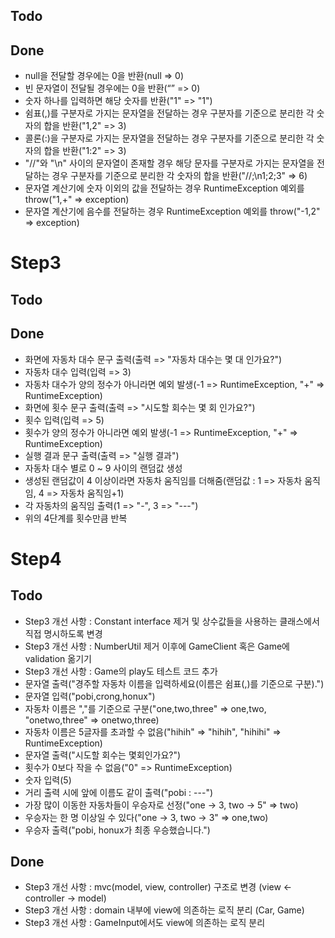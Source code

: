 ## Todo

## Done
- null을 전달할 경우에는 0을 반환(null => 0)
- 빈 문자열이 전달될 경우에는 0을 반환(“” => 0)
- 숫자 하나를 입력하면 해당 숫자를 반환("1" => "1")
- 쉼표(,)를 구분자로 가지는 문자열을 전달하는 경우 구분자를 기준으로 분리한 각 숫자의 합을 반환("1,2" => 3)
- 콜론(:)을 구분자로 가지는 문자열을 전달하는 경우 구분자를 기준으로 분리한 각 숫자의 합을 반환("1:2" => 3)
- "//"와 "\n" 사이의 문자열이 존재할 경우 해당 문자를 구분자로 가지는 문자열을 전달하는 경우 구분자를 기준으로 분리한 각 숫자의 합을 반환("//;\n1;2;3" => 6)
- 문자열 계산기에 숫자 이외의 값을 전달하는 경우 RuntimeException 예외를 throw("1,+" => exception)
- 문자열 계산기에 음수를 전달하는 경우 RuntimeException 예외를 throw("-1,2" => exception)

# Step3

## Todo

## Done
- 화면에 자동차 대수 문구 출력(출력 => "자동차 대수는 몇 대 인가요?")
- 자동차 대수 입력(입력 => 3)
- 자동차 대수가 양의 정수가 아니라면 예외 발생(-1 => RuntimeException, "+" => RuntimeException)
- 화면에 횟수 문구 출력(출력 => "시도할 회수는 몇 회 인가요?")
- 횟수 입력(입력 => 5)
- 횟수가 양의 정수가 아니라면 예외 발생(-1 => RuntimeException, "+" => RuntimeException)
- 실행 결과 문구 출력(출력 => "실행 결과")
- 자동차 대수 별로 0 ~ 9 사이의 랜덤값 생성
- 생성된 랜덤값이 4 이상이라면 자동차 움직임를 더해줌(랜덤값 : 1 => 자동차 움직임, 4 => 자동차 움직임+1)
- 각 자동차의 움직임 출력(1 => "-", 3 => "---")
- 위의 4단계를 횟수만큼 반복

# Step4

## Todo
- Step3 개선 사항 : Constant interface 제거 및 상수값들을 사용하는 클래스에서 직접 명시하도록 변경
- Step3 개선 사항 : NumberUtil 제거 이후에 GameClient 혹은 Game에 validation 옮기기
- Step3 개선 사항 : Game의 play도 테스트 코드 추가
- 문자열 출력("경주할 자동차 이름을 입력하세요(이름은 쉼표(,)를 기준으로 구분).")
- 문자열 입력("pobi,crong,honux")
- 자동차 이름은 ","를 기준으로 구분("one,two,three" => one,two, "onetwo,three" => onetwo,three)
- 자동차 이름은 5글자를 초과할 수 없음("hihih" => "hihih", "hihihi" => RuntimeException) 
- 문자열 출력("시도할 회수는 몇회인가요?")
- 횟수가 0보다 작을 수 없음("0" => RuntimeException)
- 숫자 입력(5)
- 거리 출력 시에 앞에 이름도 같이 출력("pobi : ---")
- 가장 많이 이동한 자동차들이 우승자로 선정("one -> 3, two -> 5" => two)
- 우승자는 한 명 이상일 수 있다("one -> 3, two -> 3" => one,two)
- 우승자 출력("pobi, honux가 최종 우승했습니다.")

## Done
- Step3 개선 사항 : mvc(model, view, controller) 구조로 변경 (view <- controller -> model)
- Step3 개선 사항 : domain 내부에 view에 의존하는 로직 분리 (Car, Game)
- Step3 개선 사항 : GameInput에서도 view에 의존하는 로직 분리